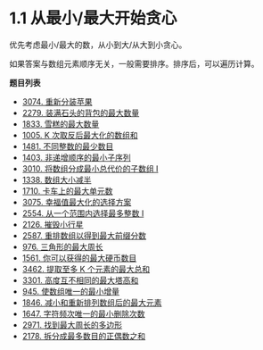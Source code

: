 # 1.1 从最小/最大开始贪心

优先考虑最小/最大的数，从小到大/从大到小贪心。

如果答案与数组元素顺序无关，一般需要排序。排序后，可以遍历计算。

**题目列表**

- [3074. 重新分装苹果](https://leetcode.cn/problems/apple-redistribution-into-boxes/description/)
- [2279. 装满石头的背包的最大数量](https://leetcode.cn/problems/maximum-bags-with-full-capacity-of-rocks/description/)
- [1833. 雪糕的最大数量](https://leetcode.cn/problems/maximum-ice-cream-bars/description/)
- [1005. K 次取反后最大化的数组和](https://leetcode.cn/problems/maximize-sum-of-array-after-k-negations/description/)
- [1481. 不同整数的最少数目](https://leetcode.cn/problems/least-number-of-unique-integers-after-k-removals/description/)
- [1403. 非递增顺序的最小子序列](https://leetcode.cn/problems/minimum-subsequence-in-non-increasing-order/description/)
- [3010. 将数组分成最小总代价的子数组 I ](https://leetcode.cn/problems/divide-an-array-into-subarrays-with-minimum-cost-i/description/)
- [1338. 数组大小减半](https://leetcode.cn/problems/reduce-array-size-to-the-half/description/)
- [1710. 卡车上的最大单元数](https://leetcode.cn/problems/maximum-units-on-a-truck/description/)
- [3075. 幸福值最大化的选择方案](https://leetcode.cn/problems/maximize-happiness-of-selected-children/description/)
- [2554. 从一个范围内选择最多整数 I](https://leetcode.cn/problems/maximum-number-of-integers-to-choose-from-a-range-i/description/)
- [2126. 摧毁小行星](https://leetcode.cn/problems/destroying-asteroids/description/)
- [2587. 重排数组以得到最大前缀分数](https://leetcode.cn/problems/rearrange-array-to-maximize-prefix-score/description/)
- [976. 三角形的最大周长](https://leetcode.cn/problems/largest-perimeter-triangle/description/)
- [1561. 你可以获得的最大硬币数目](https://leetcode.cn/problems/maximum-number-of-coins-you-can-get/description/)
- [3462. 提取至多 K 个元素的最大总和](https://leetcode.cn/problems/maximum-sum-with-at-most-k-elements/description/)
- [3301. 高度互不相同的最大塔高和](https://leetcode.cn/problems/maximize-the-total-height-of-unique-towers/description/)
- [945. 使数组唯一的最小增量](https://leetcode.cn/problems/minimum-increment-to-make-array-unique/description/)
- [1846. 减小和重新排列数组后的最大元素](https://leetcode.cn/problems/maximum-element-after-decreasing-and-rearranging/description/)
- [1647. 字符频次唯一的最小删除次数](https://leetcode.cn/problems/minimum-deletions-to-make-character-frequencies-unique/description/)
- [2971. 找到最大周长的多边形](https://leetcode.cn/problems/find-polygon-with-the-largest-perimeter/description/)
- [2178. 拆分成最多数目的正偶数之和](https://leetcode.cn/problems/maximum-split-of-positive-even-integers/description/)
